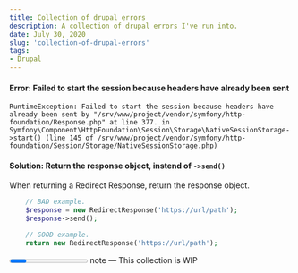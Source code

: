 ```yaml
---
title: Collection of drupal errors
description: A collection of drupal errors I've run into.
date: July 30, 2020
slug: 'collection-of-drupal-errors'
tags:
- Drupal
---
```



#### Error: Failed to start the session because headers have already been sent
```
RuntimeException: Failed to start the session because headers have already been sent by "/srv/www/project/vendor/symfony/http-foundation/Response.php" at line 377. in Symfony\Component\HttpFoundation\Session\Storage\NativeSessionStorage->start() (line 145 of /srv/www/project/vendor/symfony/http-foundation/Session/Storage/NativeSessionStorage.php)
```

#### Solution: Return the response object, instend of `->send()`
When returning a Redirect Response, return the response object.
```php
	// BAD example.
	$response = new RedirectResponse('https://url/path');
	$response->send();

	// GOOD example.
	return new RedirectResponse('https://url/path');
```

<div class="content-spacer"></div>

<div class="box has-background-light is-size-5 has-text-centered has-text-weight-semibold">
<progress class="progress is-danger" max="100">wip</progress>
  note — This collection is WIP
</div>
